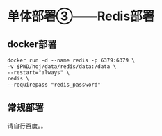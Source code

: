 # 单体部署③——Redis部署

## docker部署

```shell
docker run -d --name redis -p 6379:6379 \
-v $PWD/hoj/data/redis/data:/data \
--restart="always" \
redis \
--requirepass "redis_password" 
```

## 常规部署

请自行百度。。